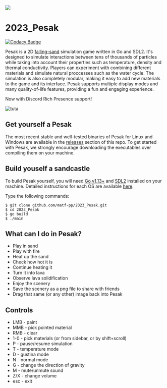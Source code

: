 ![](https://i.imgur.com/ORAnuBg.png)
# 2023_Pesak

[![Codacy Badge](https://app.codacy.com/project/badge/Grade/c36accf815a5486a80d747a0db4a3bf0)](https://app.codacy.com/gh/matf-pp/2023_Pesak/dashboard?utm_source=gh&utm_medium=referral&utm_content=&utm_campaign=Badge_grade)

Pesak is a 2D [falling-sand](https://en.wikipedia.org/wiki/Falling-sand_game) simulation game written in Go and SDL2. It's designed to simulate interactions between tens of thousands of particles while taking into account their properties such as temperature, density and thermal conductivity. Players can experiment with combining different materials and simulate natural proccesses such as the water cycle. The simulation is also completely modular, making it easy to add new materials to the game and its interface. Pesak supports multiple display modes and many quality-of-life features, providing a fun and engaging experience.

Now with Discord Rich Presence support!

![tuta](./tuta.gif)


## Get yourself a Pesak
The most recent stable and well-tested binaries of Pesak for Linux and Windows are available in the [releases](https://github.com/matf-pp/2023_Pesak/releases) section of this repo. To get started with Pesak, we strongly encourage downloading the executables over compiling them on your machine.


## Build youself a sandcastle
To build Pesak yourself, you will need [Go v1.13+](https://go.dev/dl/) and [SDL2](https://github.com/libsdl-org/SDL/releases) installed on your machine. Detailed instructions for each OS are available [here](https://github.com/veandco/go-sdl2/blob/master/README.md#requirements).

Type the following commands:
```
$ git clone github.com/matf-pp/2023_Pesak.git
$ cd 2023_Pesak
$ go build
$ ./main
```

## What can I do in Pesak?
* Play in sand
* Play with fire
* Heat up the sand
* Check how hot it is
* Continue heating it
* Turn it into lava
* Observe lava solidification
* Enjoy the scenery
* Save the scenery as a png file to share with friends
* Drag that same (or any other) image back into Pesak 
 
 
## Controls
- LMB  -  paint
- MMB  -  pick pointed material
- RMB  -  clear
- 1-0  -  pick materials (or from sidebar, or by shift+scroll)
- P  -  pause/resume simulation
- T  -  temperature mode
- D  -  gustina mode
- N  -  normal mode
- G  -  change the direction of gravity
- M  -  mute/unmute sound
- Z/X  -  change volume
- esc  -  exit

<!-- ![GUI](https://i.imgur.com/JoI7s4I.png) -->
